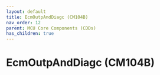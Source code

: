 ```yaml
---
layout: default
title: EcmOutpAndDiagc (CM104B)
nav_order: 12
parent: MCU Core Components (CDDs)
has_children: true
---
```

# EcmOutpAndDiagc (CM104B)
